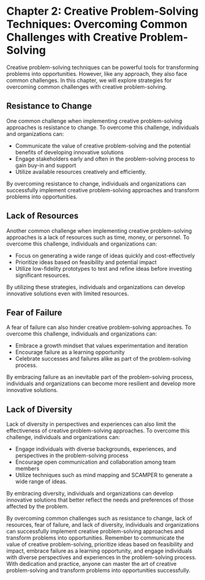 Chapter 2: Creative Problem-Solving Techniques: Overcoming Common Challenges with Creative Problem-Solving
==========================================================================================================

Creative problem-solving techniques can be powerful tools for transforming problems into opportunities. However, like any approach, they also face common challenges. In this chapter, we will explore strategies for overcoming common challenges with creative problem-solving.

Resistance to Change
--------------------

One common challenge when implementing creative problem-solving approaches is resistance to change. To overcome this challenge, individuals and organizations can:

* Communicate the value of creative problem-solving and the potential benefits of developing innovative solutions
* Engage stakeholders early and often in the problem-solving process to gain buy-in and support
* Utilize available resources creatively and efficiently.

By overcoming resistance to change, individuals and organizations can successfully implement creative problem-solving approaches and transform problems into opportunities.

Lack of Resources
-----------------

Another common challenge when implementing creative problem-solving approaches is a lack of resources such as time, money, or personnel. To overcome this challenge, individuals and organizations can:

* Focus on generating a wide range of ideas quickly and cost-effectively
* Prioritize ideas based on feasibility and potential impact
* Utilize low-fidelity prototypes to test and refine ideas before investing significant resources.

By utilizing these strategies, individuals and organizations can develop innovative solutions even with limited resources.

Fear of Failure
---------------

A fear of failure can also hinder creative problem-solving approaches. To overcome this challenge, individuals and organizations can:

* Embrace a growth mindset that values experimentation and iteration
* Encourage failure as a learning opportunity
* Celebrate successes and failures alike as part of the problem-solving process.

By embracing failure as an inevitable part of the problem-solving process, individuals and organizations can become more resilient and develop more innovative solutions.

Lack of Diversity
-----------------

Lack of diversity in perspectives and experiences can also limit the effectiveness of creative problem-solving approaches. To overcome this challenge, individuals and organizations can:

* Engage individuals with diverse backgrounds, experiences, and perspectives in the problem-solving process
* Encourage open communication and collaboration among team members
* Utilize techniques such as mind mapping and SCAMPER to generate a wide range of ideas.

By embracing diversity, individuals and organizations can develop innovative solutions that better reflect the needs and preferences of those affected by the problem.

By overcoming common challenges such as resistance to change, lack of resources, fear of failure, and lack of diversity, individuals and organizations can successfully implement creative problem-solving approaches and transform problems into opportunities. Remember to communicate the value of creative problem-solving, prioritize ideas based on feasibility and impact, embrace failure as a learning opportunity, and engage individuals with diverse perspectives and experiences in the problem-solving process. With dedication and practice, anyone can master the art of creative problem-solving and transform problems into opportunities successfully.

